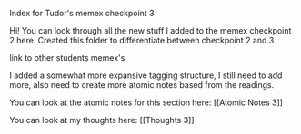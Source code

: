 Index for Tudor's memex checkpoint 3

Hi! You can look through all the new stuff I added to the memex checkpoint 2 here. Created this folder to differentiate between checkpoint 2 and 3

 link to other students memex's

I added a somewhat more expansive tagging structure, I still need to add more, also need to create more atomic notes based from the readings.


You can look at the atomic notes for this section here: [[Atomic Notes 3]]


You can look at my thoughts here: [[Thoughts 3]] 